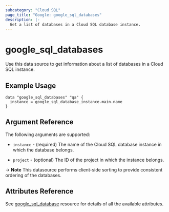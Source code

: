 ```yaml
---
subcategory: "Cloud SQL"
page_title: "Google: google_sql_databases"
description: |-
  Get a list of databases in a Cloud SQL database instance.
---
```


# google\_sql\_databases

Use this data source to get information about a list of databases in a Cloud SQL instance.
## Example Usage


```hcl
data "google_sql_databases" "qa" {
  instance = google_sql_database_instance.main.name
}
```

## Argument Reference

The following arguments are supported:

* `instance` - (required) The name of the Cloud SQL database instance in which the database belongs.

* `project` - (optional) The ID of the project in which the instance belongs.

-> **Note** This datasource performs client-side sorting to provide consistent ordering of the databases.

## Attributes Reference
See [google_sql_database](https://registry.terraform.io/providers/hashicorp/google/latest/docs/resources/sql_database) resource for details of all the available attributes.
